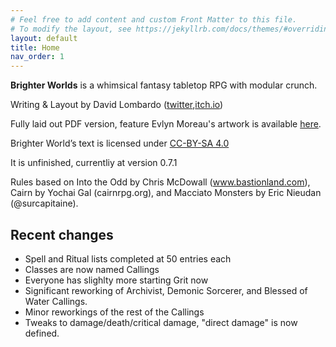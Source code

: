 ```yaml
---
# Feel free to add content and custom Front Matter to this file.
# To modify the layout, see https://jekyllrb.com/docs/themes/#overriding-theme-defaults
layout: default
title: Home
nav_order: 1
---
```

**Brighter Worlds** is a whimsical fantasy tabletop RPG with modular crunch.

Writing & Layout by David Lombardo ([twitter](https://twitter.com/AwkwardTurtle42),[itch.io](https://awkwardturtle.itch.io/))

Fully laid out PDF version, feature Evlyn Moreau's artwork is available [here](https://awkwardturtle.itch.io/brighter-worlds).

Brighter World’s text is licensed under [CC-BY-SA 4.0](https://creativecommons.org/licenses/by-sa/4.0/)

It is unfinished, currentliy at version 0.7.1

Rules based on Into the Odd by Chris McDowall (www.bastionland.com), Cairn by Yochai Gal (cairnrpg.org), and Macciato Monsters by Eric Nieudan (@surcapitaine).

## Recent changes
 * Spell and Ritual lists completed at 50 entries each
 * Classes are now named Callings
 * Everyone has slighlty more starting Grit now
 * Significant reworking of Archivist, Demonic Sorcerer, and Blessed of Water Callings.
 * Minor reworkings of the rest of the Callings
 * Tweaks to damage/death/critical damage, "direct damage" is now defined.